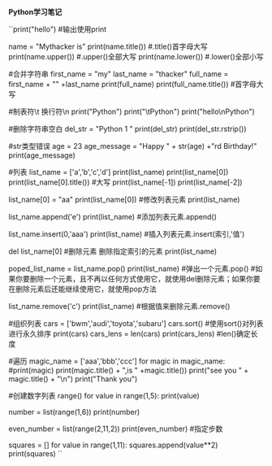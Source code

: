 **Python学习笔记**


``print("hello") #输出使用print

name = "Mythacker is"
print(name.title()) #.title()首字母大写
print(name.upper()) #.upper()全部大写
print(name.lower()) #.lower()全部小写

#合并字符串
first_name = "my"
last_name = "thacker"
full_name = first_name + "" +last_name
print(full_name)
print(full_name.title()) #首字母大写

#制表符\t  换行符\n
print("Python")
print("\tPython")
print("hello\nPython")

#删除字符串空白
del_str = "Python 1 "
print(del_str)
print(del_str.rstrip())

#str类型错误
age = 23
age_message = "Happy " + str(age) +"rd Birthday!"
print(age_message)

#列表
list_name = ['a','b','c','d']
print(list_name)
print(list_name[0])
print(list_name[0].title()) #大写
print(list_name[-1])
print(list_name[-2])

list_name[0] = "aa"
print(list_name[0]) #修改列表元素
print(list_name)

list_name.append('e')
print(list_name) #添加列表元素.append()

list_name.insert(0,'aaa')
print(list_name) #插入列表元素.insert(索引,'值')

del list_name[0] #删除元素 删除指定索引的元素
print(list_name)

poped_list_name = list_name.pop()
print(list_name) #弹出一个元素.pop()
#如果你要删除一个元素，且不再以任何方式使用它，就使用del删除元素；如果你要在删除元素后还能继续使用它，就使用pop方法

list_name.remove('c')
print(list_name) #根据值来删除元素.remove()

#组织列表
cars = ['bwm','audi','toyota','subaru']
cars.sort() #使用sort()对列表进行永久排序
print(cars)
cars_lens = len(cars)
print(cars_lens) #len()确定长度

#遍历
magic_name = ['aaa','bbb','ccc']
for magic in magic_name:
	#print(magic)
	print(magic.title() + ",is " +magic.title())
	print("see you " + magic.title() + "\n")
print("Thank you")

#创建数字列表  range()
for value in range(1,5):
	print(value)

number = list(range(1,6))
print(number)

even_number = list(range(2,11,2))
print(even_number) #指定步数

squares = []
for value in range(1,11):
	squares.append(value**2)
print(squares) 
``
